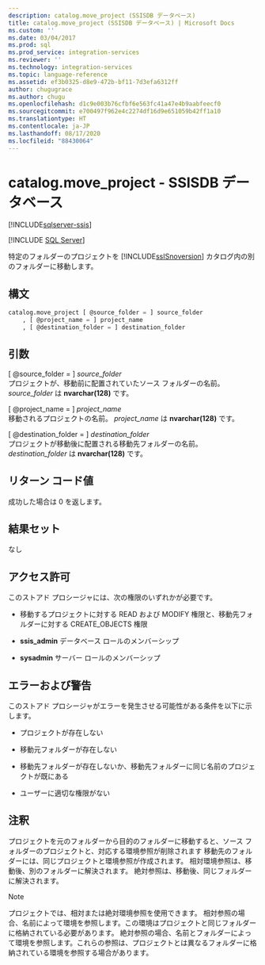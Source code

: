 ```yaml
---
description: catalog.move_project (SSISDB データベース)
title: catalog.move_project (SSISDB データベース) | Microsoft Docs
ms.custom: ''
ms.date: 03/04/2017
ms.prod: sql
ms.prod_service: integration-services
ms.reviewer: ''
ms.technology: integration-services
ms.topic: language-reference
ms.assetid: ef3b0325-d8e9-472b-bf11-7d3efa6312ff
author: chugugrace
ms.author: chugu
ms.openlocfilehash: d1c9e003b76cfbf6e563fc41a47e4b9aabfeecf0
ms.sourcegitcommit: e700497f962e4c2274df16d9e651059b42ff1a10
ms.translationtype: HT
ms.contentlocale: ja-JP
ms.lasthandoff: 08/17/2020
ms.locfileid: "88430064"
---
```

# <a name="catalogmove_project---ssisdb-database"></a>catalog.move_project - SSISDB データベース

[!INCLUDE[sqlserver-ssis](../../includes/applies-to-version/sqlserver-ssis.md)]


[!INCLUDE [SQL Server](../../includes/applies-to-version/sqlserver.md)]

  特定のフォルダーのプロジェクトを [!INCLUDE[ssISnoversion](../../includes/ssisnoversion-md.md)] カタログ内の別のフォルダーに移動します。  
  
## <a name="syntax"></a>構文  
  
```sql  
catalog.move_project [ @source_folder = ] source_folder  
    , [ @project_name = ] project_name  
    , [ @destination_folder = ] destination_folder  
```  
  
## <a name="arguments"></a>引数  
 [ @source_folder = ] *source_folder*  
 プロジェクトが、移動前に配置されていたソース フォルダーの名前。 *source_folder* は **nvarchar(128)** です。  
  
 [ @project_name = ] *project_name*  
 移動されるプロジェクトの名前。 *project_name* は **nvarchar(128)** です。  
  
 [ @destination_folder = ] *destination_folder*  
 プロジェクトが移動後に配置される移動先フォルダーの名前。 *destination_folder* は **nvarchar(128)** です。  
  
## <a name="return-code-value"></a>リターン コード値  
 成功した場合は 0 を返します。  
  
## <a name="result-sets"></a>結果セット  
 なし  
  
## <a name="permissions"></a>アクセス許可  
 このストアド プロシージャには、次の権限のいずれかが必要です。  
  
-   移動するプロジェクトに対する READ および MODIFY 権限と、移動先フォルダーに対する CREATE_OBJECTS 権限  
  
-   **ssis_admin** データベース ロールのメンバーシップ  
  
-   **sysadmin** サーバー ロールのメンバーシップ  
  
## <a name="errors-and-warnings"></a>エラーおよび警告  
 このストアド プロシージャがエラーを発生させる可能性がある条件を以下に示します。  
  
-   プロジェクトが存在しない  
  
-   移動元フォルダーが存在しない  
  
-   移動先フォルダーが存在しないか、移動先フォルダーに同じ名前のプロジェクトが既にある  
  
-   ユーザーに適切な権限がない  
  
## <a name="remarks"></a>注釈  
 プロジェクトを元のフォルダーから目的のフォルダーに移動すると、ソース フォルダーのプロジェクトと、対応する環境参照が削除されます 移動先のフォルダーには、同じプロジェクトと環境参照が作成されます。 相対環境参照は、移動後、別のフォルダーに解決されます。 絶対参照は、移動後、同じフォルダーに解決されます。  
  
> [!NOTE]  
>  プロジェクトでは、相対または絶対環境参照を使用できます。 相対参照の場合、名前によって環境を参照します。この環境はプロジェクトと同じフォルダーに格納されている必要があります。 絶対参照の場合、名前とフォルダーによって環境を参照します。これらの参照は、プロジェクトとは異なるフォルダーに格納されている環境を参照する場合があります。  
  
  

